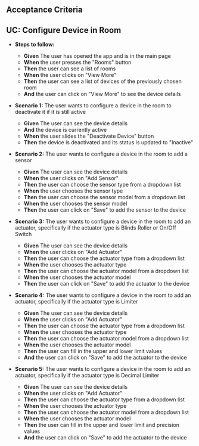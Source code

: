 ## Acceptance Criteria

## UC: Configure Device in Room


- **Steps to follow:**
  - **Given** The user has opened the app and is in the main page
  - **When** the user presses the "Rooms" button
  - **Then** the user can see a list of rooms
  - **When** the user clicks on "View More"
  - **Then** the user can see a list of devices of the previously chosen room
  - **And** the user can click on "View More" to see the device details


- **Scenario 1:** The user wants to configure a device in the room to deactivate it if it is still active
  - **Given** The user can see the device details
  - **And** the device is currently active
  - **When** the user slides the "Deactivate Device" button
  - **Then** the device is deactivated and its status is updated to "Inactive"


- **Scenario 2:** The user wants to configure a device in the room to add a sensor
  - **Given** The user can see the device details
  - **When** the user clicks on "Add Sensor"
  - **Then** the user can choose the sensor type from a dropdown list
  - **When** the user chooses the sensor type
  - **Then** the user can choose the sensor model from a dropdown list
  - **When** the user chooses the sensor model
  - **Then** the user can click on "Save" to add the sensor to the device


- **Scenario 3:** The user wants to configure a device in the room to add an actuator,
  specifically if the actuator type is Blinds Roller or On/Off Switch
  - **Given** The user can see the device details
  - **When** the user clicks on "Add Actuator"
  - **Then** the user can choose the actuator type from a dropdown list
  - **When** the user chooses the actuator type
  - **Then** the user can choose the actuator model from a dropdown list
  - **When** the user chooses the actuator model
  - **Then** the user can click on "Save" to add the actuator to the device


- **Scenario 4:** The user wants to configure a device in the room to add an actuator,
  specifically if the actuator type is Limiter
  - **Given** The user can see the device details
  - **When** the user clicks on "Add Actuator"
  - **Then** the user can choose the actuator type from a dropdown list
  - **When** the user chooses the actuator type
  - **Then** the user can choose the actuator model from a dropdown list
  - **When** the user chooses the actuator model
  - **Then** the user can fill in the upper and lower limit values
  - **And** the user can click on "Save" to add the actuator to the device


- **Scenario 5:** The user wants to configure a device in the room to add an actuator,
  specifically if the actuator type is Decimal Limiter
  - **Given** The user can see the device details
  - **When** the user clicks on "Add Actuator"
  - **Then** the user can choose the actuator type from a dropdown list
  - **When** the user chooses the actuator type
  - **Then** the user can choose the actuator model from a dropdown list
  - **When** the user chooses the actuator model
  - **Then** the user can fill in the upper and lower limit and precision values
  - **And** the user can click on "Save" to add the actuator to the device

